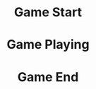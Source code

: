 <h1 align="center">Game Start</h1>



<h1 align="center">Game Playing</h1>



<h1 align="center">Game End</h1>
